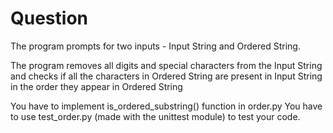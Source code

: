 # Question
The program prompts for two inputs - Input String and Ordered String.

The program removes all digits and special characters from the Input String and checks if all the characters in Ordered String are present in Input String in the order they appear in Ordered String

You have to implement is_ordered_substring() function in order.py
You have to use test_order.py (made with the unittest module) to test your code.
